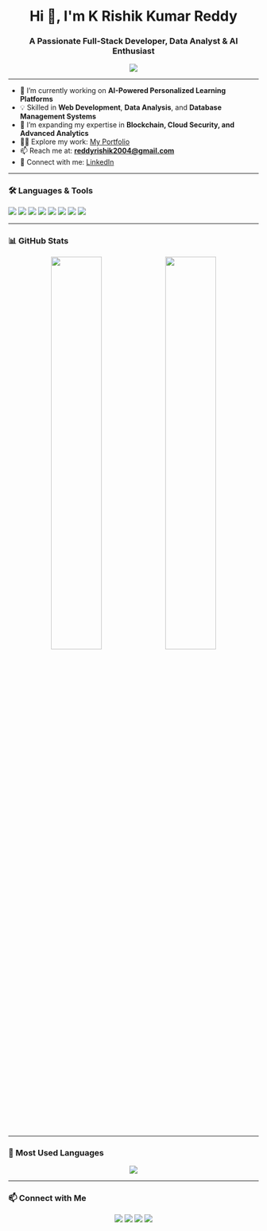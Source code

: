 <h1 align="center">Hi 👋, I'm K Rishik Kumar Reddy</h1>
<h3 align="center">A Passionate Full-Stack Developer, Data Analyst & AI Enthusiast</h3>

<p align="center">
  <img src="https://readme-typing-svg.herokuapp.com/?lines=Computer+Science+Student;Web+Developer+%7C+DBMS+Proficient;Data+Analysis+Expert;Cybersecurity+Learner;AI+in+Healthcare+Researcher&center=true&width=500&height=45">
</p>

---

- 🔭 I’m currently working on **AI-Powered Personalized Learning Platforms**
- 💡 Skilled in **Web Development**, **Data Analysis**, and **Database Management Systems**
- 🌱 I’m expanding my expertise in **Blockchain, Cloud Security, and Advanced Analytics**
- 👨‍💻 Explore my work: [My Portfolio](https://ubiquitous-clafoutis-ac5f94.netlify.app/)
- 📫 Reach me at: **reddyrishik2004@gmail.com**
- 💼 Connect with me: [LinkedIn](https://www.linkedin.com/in/rishik-kumar-reddy-k-6a4b6a262/)

---

### 🛠️ Languages & Tools

<p align="left">
  <img src="https://img.shields.io/badge/React-20232A?style=for-the-badge&logo=react&logoColor=61DAFB"/>
  <img src="https://img.shields.io/badge/Node.js-339933?style=for-the-badge&logo=nodedotjs&logoColor=white"/>
  <img src="https://img.shields.io/badge/Java-ED8B00?style=for-the-badge&logo=java&logoColor=white"/>
  <img src="https://img.shields.io/badge/SQL-003B57?style=for-the-badge&logo=postgresql&logoColor=white"/>
  <img src="https://img.shields.io/badge/MongoDB-4EA94B?style=for-the-badge&logo=mongodb&logoColor=white"/>
  <img src="https://img.shields.io/badge/Python-3776AB?style=for-the-badge&logo=python&logoColor=white"/>
  <img src="https://img.shields.io/badge/Pandas-150458?style=for-the-badge&logo=pandas&logoColor=white"/>
  <img src="https://img.shields.io/badge/PowerBI-F2C811?style=for-the-badge&logo=powerbi&logoColor=black"/>
</p>

---

### 📊 GitHub Stats

<p align="center">
  <img src="https://github-readme-stats.vercel.app/api?username=RISHIK2006&show_icons=true&theme=radical" width="45%">
  <img src="https://github-readme-streak-stats.herokuapp.com/?user=RISHIK2006&theme=radical" width="45%">
</p>

---

### 🧠 Most Used Languages

<p align="center">
  <img src="https://github-readme-stats.vercel.app/api/top-langs/?username=RISHIK2006&layout=compact&theme=radical" />
</p>

---

### 📫 Connect with Me

<p align="center">
  <a href="mailto:reddyrishik2004@gmail.com"><img src="https://img.shields.io/badge/Gmail-red?style=for-the-badge&logo=gmail&logoColor=white"></a>
  <a href="https://www.linkedin.com/in/rishik-kumar-reddy-k-6a4b6a262/"><img src="https://img.shields.io/badge/LinkedIn-blue?style=for-the-badge&logo=linkedin&logoColor=white"></a>
  <a href="https://github.com/RISHIK2006"><img src="https://img.shields.io/badge/GitHub-181717?style=for-the-badge&logo=github&logoColor=white"></a>
  <a href="https://ubiquitous-clafoutis-ac5f94.netlify.app/"><img src="https://img.shields.io/badge/Visit%20Portfolio-00C853?style=for-the-badge&logo=web&logoColor=white"></a>
</p>
